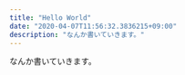 ```yaml
---
title: "Hello World"
date: "2020-04-07T11:56:32.3836215+09:00"
description: "なんか書いていきます。"
---
```


なんか書いていきます。
